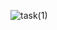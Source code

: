 



![task(1)](https://user-images.githubusercontent.com/73268175/96828364-27f3d900-1455-11eb-8fcc-d397168d7a93.png)
